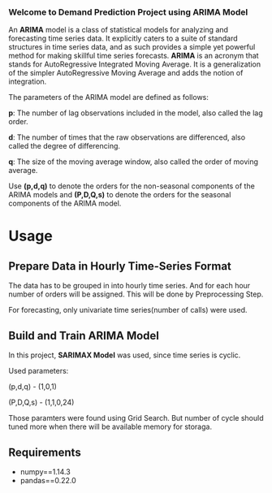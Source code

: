 
### Welcome to Demand Prediction Project using ARIMA Model

An **ARIMA** model is a class of statistical models for analyzing and forecasting time series data.
It explicitly caters to a suite of standard structures in time series data, and as such provides a simple yet powerful method for making skillful time series forecasts.
**ARIMA** is an acronym that stands for AutoRegressive Integrated Moving Average. It is a generalization of the simpler AutoRegressive Moving Average and adds the notion of integration.

The parameters of the ARIMA model are defined as follows:

**p**: The number of lag observations included in the model, also called the lag order.

**d**: The number of times that the raw observations are differenced, also called the degree of differencing.

**q**: The size of the moving average window, also called the order of moving average.

Use **(p,d,q)** to denote the orders for the non-seasonal components of the ARIMA models and **(P,D,Q,s)** to denote the orders for the seasonal components of the ARIMA model.


# Usage

## Prepare Data in Hourly Time-Series Format

The data has to be grouped in into hourly time series.
And for each hour number of orders will be assigned.
This will be done by Preprocessing Step.

For forecasting, only univariate time series(number of calls) were used.

## Build and Train ARIMA Model

In this project, **SARIMAX Model** was used, since time series is cyclic.

Used parameters:

(p,d,q) - (1,0,1)

(P,D,Q,s) - (1,1,0,24)

Those paramters were found using Grid Search.
But number of cycle should tuned more when there will be available memory for storaga.

## Requirements


- numpy==1.14.3
- pandas==0.22.0

